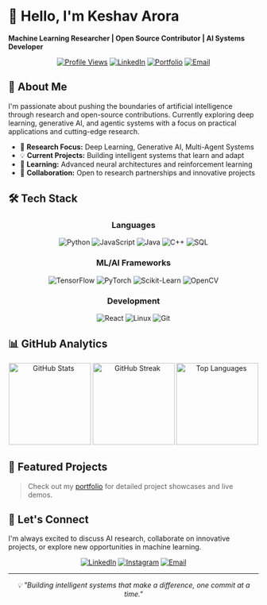 # 👋 Hello, I'm Keshav Arora

**Machine Learning Researcher | Open Source Contributor | AI Systems Developer**

<div align="center">
  
[![Profile Views](https://komarev.com/ghpvc/?username=CoderOMaster&label=Profile%20views&color=0e75b6&style=flat)](https://github.com/CoderOMaster)
[![LinkedIn](https://img.shields.io/badge/LinkedIn-Connect-0077B5?style=flat&logo=linkedin)](https://linkedin.com/in/keshav-arora-a6280b25a)
[![Portfolio](https://img.shields.io/badge/Portfolio-View-4285F4?style=flat&logo=google-chrome)](https://keshavarora.netlify.app/)
[![Email](https://img.shields.io/badge/Email-Contact-EA4335?style=flat&logo=gmail)](mailto:keshavarorasci@gmail.com)

</div>

## 🚀 About Me

I'm passionate about pushing the boundaries of artificial intelligence through research and open-source contributions. Currently exploring deep learning, generative AI, and agentic systems with a focus on practical applications and cutting-edge research.

- 🔬 **Research Focus:** Deep Learning, Generative AI, Multi-Agent Systems
- 💡 **Current Projects:** Building intelligent systems that learn and adapt
- 🌱 **Learning:** Advanced neural architectures and reinforcement learning
- 🤝 **Collaboration:** Open to research partnerships and innovative projects

## 🛠️ Tech Stack

<div align="center">

### Languages
![Python](https://img.shields.io/badge/Python-3776AB?style=for-the-badge&logo=python&logoColor=white)
![JavaScript](https://img.shields.io/badge/JavaScript-F7DF1E?style=for-the-badge&logo=javascript&logoColor=black)
![Java](https://img.shields.io/badge/Java-007396?style=for-the-badge&logo=openjdk&logoColor=white)
![C++](https://img.shields.io/badge/C++-00599C?style=for-the-badge&logo=cplusplus&logoColor=white)
![SQL](https://img.shields.io/badge/SQL-4479A1?style=for-the-badge&logo=postgresql&logoColor=white)

### ML/AI Frameworks
![TensorFlow](https://img.shields.io/badge/TensorFlow-FF6F00?style=for-the-badge&logo=tensorflow&logoColor=white)
![PyTorch](https://img.shields.io/badge/PyTorch-EE4C2C?style=for-the-badge&logo=pytorch&logoColor=white)
![Scikit-Learn](https://img.shields.io/badge/Scikit--Learn-F7931E?style=for-the-badge&logo=scikit-learn&logoColor=white)
![OpenCV](https://img.shields.io/badge/OpenCV-5C3EE8?style=for-the-badge&logo=opencv&logoColor=white)

### Development
![React](https://img.shields.io/badge/React-61DAFB?style=for-the-badge&logo=react&logoColor=black)
![Linux](https://img.shields.io/badge/Linux-FCC624?style=for-the-badge&logo=linux&logoColor=black)
![Git](https://img.shields.io/badge/Git-F05032?style=for-the-badge&logo=git&logoColor=white)

</div>

## 📊 GitHub Analytics

<div align="center">
  
<img src="https://github-readme-stats.vercel.app/api?username=CoderOMaster&show_icons=true&theme=default&hide_border=true&count_private=true" alt="GitHub Stats" height="165"/>
<img src="https://github-readme-streak-stats.herokuapp.com/?user=CoderOMaster&theme=default&hide_border=true" alt="GitHub Streak" height="165"/>

<img src="https://github-readme-stats.vercel.app/api/top-langs/?username=CoderOMaster&layout=compact&theme=default&hide_border=true" alt="Top Languages" height="165"/>

</div>

## 🎯 Featured Projects

> Check out my [portfolio](https://keshavarora.netlify.app/) for detailed project showcases and live demos.

## 🤝 Let's Connect

I'm always excited to discuss AI research, collaborate on innovative projects, or explore new opportunities in machine learning.

<div align="center">

[![LinkedIn](https://img.shields.io/badge/LinkedIn-Professional%20Network-0077B5?style=for-the-badge&logo=linkedin)](https://linkedin.com/in/keshavarorapec)
[![Instagram](https://img.shields.io/badge/Instagram-@keshav.bash-E4405F?style=for-the-badge&logo=instagram)](https://instagram.com/keshav.bash)
[![Email](https://img.shields.io/badge/Email-keshavarorasci@gmail.com-EA4335?style=for-the-badge&logo=gmail)](mailto:keshavarorasci@gmail.com)

</div>

---

<div align="center">
  <i>💡 "Building intelligent systems that make a difference, one commit at a time."</i>
</div>
